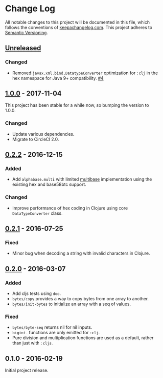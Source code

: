 Change Log
==========

All notable changes to this project will be documented in this file, which
follows the conventions of [keepachangelog.com](http://keepachangelog.com/).
This project adheres to [Semantic Versioning](http://semver.org/).

## [Unreleased]

### Changed
- Removed `javax.xml.bind.DatatypeConverter` optimization for `:clj` in the hex
  namespace for Java 9+ compatibility.
  [#4](//github.com/greglook/alphabase/issues/4)

## [1.0.0] - 2017-11-04

This project has been stable for a while now, so bumping the version to 1.0.0.

### Changed
- Update various dependencies.
- Migrate to CircleCI 2.0.

## [0.2.2] - 2016-12-15

### Added
- Add `alphabase.multi` with limited [multibase](https://github.com/multiformats/multibase)
  implementation using the existing hex and base58btc support.

### Changed
- Improve performance of hex coding in Clojure using core `DataTypeConverter`
  class.

## [0.2.1] - 2016-07-25

### Fixed
- Minor bug when decoding a string with invalid characters in Clojure.

## [0.2.0] - 2016-03-07

### Added
- Add cljs tests using `doo`.
- `bytes/copy` provides a way to copy bytes from one array to another.
- `bytes/init-bytes` to initialize an array with a seq of values.

### Fixed
- `bytes/byte-seq` returns nil for nil inputs.
- `bigint-` functions are only emitted for `:clj`.
- Pure division and multiplication functions are used as a default, rather than
  just with `:cljs`.

## 0.1.0 - 2016-02-19

Initial project release.

[Unreleased]: https://github.com/greglook/alphabase/compare/1.0.0...HEAD
[1.0.0]: https://github.com/greglook/alphabase/compare/0.2.2...1.0.0
[0.2.2]: https://github.com/greglook/alphabase/compare/0.2.1...0.2.2
[0.2.1]: https://github.com/greglook/alphabase/compare/0.2.0...0.2.1
[0.2.0]: https://github.com/greglook/alphabase/compare/0.1.0...0.2.0
